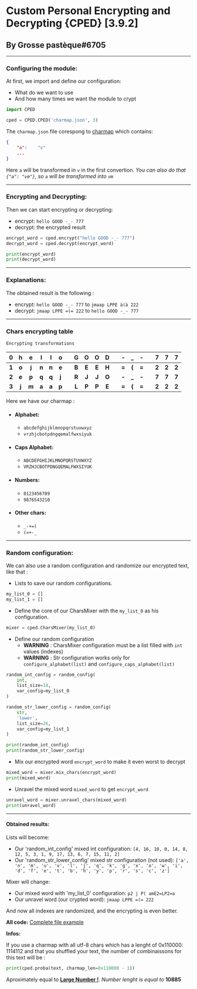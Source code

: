 # Custom Personal Encrypting and Decrypting {CPED} [3.9.2]

## By Grosse pastèque#6705

-------------

### Configuring the module:

At first, we import and define our configuration:
- What do we want to use
- And how many times we want the module to crypt

```python
import CPED

cped = CPED.CPED('charmap.json', 3)
```

The `charmap.json` file corespong to [charmap](./charmap.json) which contains:
```json
{
    "a":    "v"
    ...
}
```

Here `a` will be transformed in `v` in the first convertion.
*You can also do that `{"a": "vm"}`, so `a` will be transformed into `vm`*

-------------


### Encrypting and Decrypting:

Then we can start encrypting or decrypting:
- encrypt:      `hello GOOD -_- 777`
- decrypt:      the encrypted result

```python
encrypt_word = cped.encrypt("hello GOOD -_- 777")
decrypt_word = cped.decrypt(encrypt_word)

print(encrypt_word)
print(decrypt_word)
```


-------------


### Explanations:
The obtained result is the following :
- encrypt:	`hello GOOD -_- 777` to `jmaap LPPE à(à 222`
- decrypt:	`jmaap LPPE =(= 222` to `hello GOOD -_- 777`


-------------


### Chars encrypting table
    Encrypting transformations

| 0  | h  | e  | l  | l  | o  |  | G  | O  | O  | D  |  | -  | _  | -  |  | 7  | 7  | 7  |
| :------------: | :------------: | :------------: | :------------: | :------------: | :------------: | :------------: | :------------: | :------------: | :------------: | :------------: | :------------: | :------------: | :------------: | :------------: | :------------: | :------------: |:------------: |:------------: |
| **1**  | **o** | **j** | **n** | **n** | **e** | | **B** | **E** | **E** | **H** | | **=** | **(** | **=** | | **2** | **2** | **2** |
| **2**  | **e** | **p** | **q** | **q** | **j** | | **R** | **J** | **J** | **O** | | **-** | **_** | **-** | | **7** | **7** | **7** |
| **3**  | **j** | **m** | **a** | **a** | **p** | | **L** | **P** | **P** | **E** | | **=** | **(** | **=** | | **2** | **2** | **2** |



Here we have our charmap :
* #### Alphabet:
    * `abcdefghijklmnopqrstuvwxyz`
    * `vrzhjcbotpdngqemalfwxsiyuk`
* #### Caps Alphabet:
  * `ABCDEFGHIJKLMNOPQRSTUVWXYZ`
  * `VRZHJCBOTPDNGQEMALFWXSIYUK`
* #### Numbers:
  * `0123456789`
  * `9876543210`
* #### Other chars:
  * `_-+=(`
  * `(=+-_`


-------------


### Random configuration:
We can also use a random configuration and randomize our encrypted text, like that :
- Lists to save our random configurations.

```python
my_list_0 = []
my_list_1 = []
```
- Define the core of our CharsMixer with the `my_list_0` as his configuration.

```python
mixer = cped.CharsMixer(my_list_0)
```
- Define our random configuration
    - **WARNING** : CharsMixer configuration must be a list filled with `int` values (indexes)
    - **WARNING** : Str configuration works only for `configure_alphabet(list)` and `configure_caps_alphabet(list)`

```python
random_int_config = random_config(
	int,
	list_size=18,
	var_config=my_list_0
)

random_str_lower_config = random_config(
	str,
	'lower',
	list_size=26,
	var_config=my_list_1
)

print(random_int_config)
print(random_str_lower_config)
```
- Mix our encrypted word `encrypt_word` to make it even worst to decrypt

```python
mixed_word = mixer.mix_chars(encrypt_word)
print(mixed_word)
```
- Unravel the mixed word `mixed_word` to get `encrypt_word`

```python
unravel_word = mixer.unravel_chars(mixed_word)
print(unravel_word)
```


-------------


#### Obtained results:
Lists will become:
- Our 'random_int_config' mixed int configuration: `[4, 16, 10, 0, 14, 8, 12, 5, 3, 1, 9, 17, 13, 6, 7, 15, 11, 2]`
- Our 'random_str_lower_config' mixed str configuration (not used): `['a', 'n', 'm', 'u', 'v', 'l', 'j', 'q', 'k', 'g', 'x', 'o', 'w', 'i', 'd', 'f', 'e', 't', 'b', 'h', 'y', 'p', 'r', 's', 'c', 'z']`

Mixer will change:
- Our mixed word with 'my_list_0' configuration: `p2 j P( amE2=LP2=a`
- Our unravel word (our crypted word): `jmaap LPPE =(= 222`


And now all indexes are randomized, and the encrypting is even better.

__All code:__ [Complete file example](./example/example.py)


**Infos:**

If you use a charmap with all utf-8 chars which has a lenght of 0x110000: 1114112 and that you shuffled your text, the number of combinaissons for this text will be :

```py
print(cped.proba(text, charmap_len=0x110000 - 1))
```

Aproximately equal to **[Large Number !](./example/combinaissons.txt)**.
*Number lenght is equal to* **10885**
